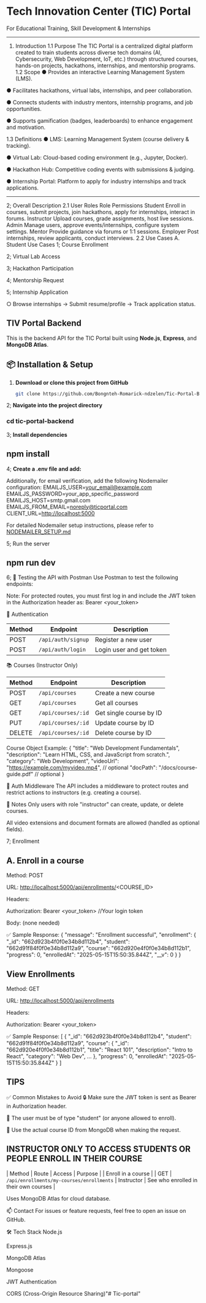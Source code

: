 
# Tech Innovation Center (TIC) Portal

 For Educational Training, Skill Development & Internships
________________________________________

1. Introduction
1.1 Purpose
The TIC Portal is a centralized digital platform created to train students across diverse tech domains (AI, Cybersecurity, Web Development, IoT, etc.) through structured courses, hands-on projects, hackathons, internships, and mentorship programs.
1.2 Scope
● Provides an interactive Learning Management System (LMS).

● Facilitates hackathons, virtual labs, internships, and peer collaboration.

● Connects students with industry mentors, internship programs, and job opportunities.

● Supports gamification (badges, leaderboards) to enhance engagement and motivation.

1.3 Definitions
● LMS: Learning Management System (course delivery & tracking).

● Virtual Lab: Cloud-based coding environment (e.g., Jupyter, Docker).

● Hackathon Hub: Competitive coding events with submissions & judging.

● Internship Portal: Platform to apply for industry internships and track applications.

________________________________________

2; Overall Description
2.1 User Roles
Role Permissions
Student Enroll in courses, submit projects, join hackathons, apply for internships, interact in forums.
Instructor Upload courses, grade assignments, host live sessions.
Admin Manage users, approve events/internships, configure system settings.
Mentor Provide guidance via forums or 1:1 sessions.
Employer Post internships, review applicants, conduct interviews.
2.2 Use Cases
A. Student Use Cases
1; Course Enrollment

2; Virtual Lab Access

3; Hackathon Participation

4; Mentorship Request

5; Internship Application

○ Browse internships → Submit resume/profile → Track application status.

## TIV Portal Backend

This is the backend API for the TIC Portal built using **Node.js**, **Express**, and **MongoDB Atlas**.

## 📦 Installation & Setup

1. **Download or clone this project from GitHub**

   ```bash
   git clone https://github.com/Bongnteh-Romarick-ndzelen/Tic-Portal-Backend

2; **Navigate into the project directory**

### cd tic-portal-backend

3; **Install dependencies**

## npm install

4; **Create a .env file and add:**

   <!-- PORT=5000
    MONGO_URI=mongodb+srv://username:password@cluster0.ie18wqq.mongodb.net/?retryWrites=true&w=majority&appName=Cluster0
    JWT_SECRET="F7jU$9dF!e8Dq#n3R9gT2lZwV@KxA4" -->

   Additionally, for email verification, add the following Nodemailer configuration:
   EMAILJS_USER=<your_email@example.com>
   EMAILJS_PASSWORD=your_app_specific_password
   EMAILJS_HOST=smtp.gmail.com
   EMAILJS_FROM_EMAIL=<noreply@ticportal.com>
   CLIENT_URL=<http://localhost:5000>

   For detailed Nodemailer setup instructions, please refer to [NODEMAILER_SETUP.md](NODEMAILER_SETUP.md)

5; Run the server

## npm run dev

6; 🧪 Testing the API with Postman
Use Postman to test the following endpoints:

Note: For protected routes, you must first log in and include the JWT token in the Authorization header as:
Bearer <your_token>

🧍 Authentication

| Method | Endpoint           | Description              |
| ------ | ------------------ | ------------------------ |
| POST   | `/api/auth/signup` | Register a new user      |
| POST   | `/api/auth/login`  | Login user and get token |

📚 Courses (Instructor Only)

| Method | Endpoint           | Description             |
| ------ | ------------------ | ----------------------- |
| POST   | `/api/courses`     | Create a new course     |
| GET    | `/api/courses`     | Get all courses         |
| GET    | `/api/courses/:id` | Get single course by ID |
| PUT    | `/api/courses/:id` | Update course by ID     |
| DELETE | `/api/courses/:id` | Delete course by ID     |

Course Object Example:
{
  "title": "Web Development Fundamentals",
  "description": "Learn HTML, CSS, and JavaScript from scratch.",
  "category": "Web Development",
  "videoUrl": "<https://example.com/myvideo.mp4>", // optional
  "docPath": "/docs/course-guide.pdf"           // optional
}

🔐 Auth Middleware
The API includes a middleware to protect routes and restrict actions to instructors (e.g. creating a course).

📎 Notes
Only users with role "instructor" can create, update, or delete courses.

All video extensions and document formats are allowed (handled as optional fields).

7; Enrollment

## A. Enroll in a course

Method: POST

URL: <http://localhost:5000/api/enrollments/><COURSE_ID>

Headers:

Authorization: Bearer <your_token> //Your login token

Body: (none needed)

✅ Sample Response:
{
  "message": "Enrollment successful",
  "enrollment": {
    "_id": "662d923b4f0f0e34b8d112b4",
    "student": "662d91f84f0f0e34b8d112a9",
    "course": "662d920e4f0f0e34b8d112b1",
    "progress": 0,
    "enrolledAt": "2025-05-15T15:50:35.844Z",
    "__v": 0
  }
}

## View Enrollments

Method: GET

URL: <http://localhost:5000/api/enrollments>

Headers:

Authorization: Bearer <your_token>

✅ Sample Response:
[
  {
    "_id": "662d923b4f0f0e34b8d112b4",
    "student": "662d91f84f0f0e34b8d112a9",
    "course": {
      "_id": "662d920e4f0f0e34b8d112b1",
      "title": "React 101",
      "description": "Intro to React",
      "category": "Web Dev",
      ...
    },
    "progress": 0,
    "enrolledAt": "2025-05-15T15:50:35.844Z"
  }
]

## TIPS

✅ Common Mistakes to Avoid
🔒 Make sure the JWT token is sent as Bearer <token> in Authorization header.

🧑 The user must be of type "student" (or anyone allowed to enroll).

🎯 Use the actual course ID from MongoDB when making the request.

## INSTRUCTOR ONLY TO ACCESS STUDENTS OR PEOPLE ENROLL IN THEIR COURSE

| Method | Route                                     | Access       | Purpose                               |
| Enroll in a course                    |
| GET    | `/api/enrollments/my-courses/enrollments` | Instructor   | See who enrolled in their own courses |

Uses MongoDB Atlas for cloud database.

📫 Contact
For issues or feature requests, feel free to open an issue on GitHub.

🛠️ Tech Stack
Node.js

Express.js

MongoDB Atlas

Mongoose

JWT Authentication

CORS (Cross-Origin Resource Sharing)"# Tic-portal"
